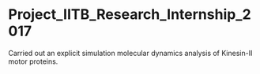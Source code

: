 # Project_IITB_Research_Internship_2017
Carried out an explicit simulation molecular dynamics analysis of Kinesin-II motor proteins. 
